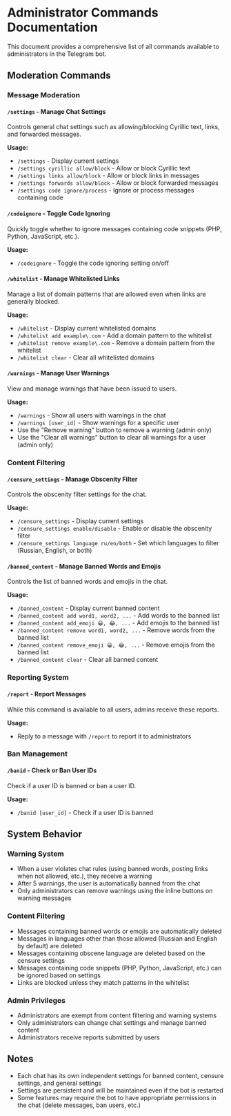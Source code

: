 # Administrator Commands Documentation

This document provides a comprehensive list of all commands available to administrators in the Telegram bot.

## Moderation Commands

### Message Moderation

#### `/settings` - Manage Chat Settings
Controls general chat settings such as allowing/blocking Cyrillic text, links, and forwarded messages.

**Usage:**
- `/settings` - Display current settings
- `/settings cyrillic allow/block` - Allow or block Cyrillic text
- `/settings links allow/block` - Allow or block links in messages
- `/settings forwards allow/block` - Allow or block forwarded messages
- `/settings code ignore/process` - Ignore or process messages containing code

#### `/codeignore` - Toggle Code Ignoring
Quickly toggle whether to ignore messages containing code snippets (PHP, Python, JavaScript, etc.).

**Usage:**
- `/codeignore` - Toggle the code ignoring setting on/off

#### `/whitelist` - Manage Whitelisted Links
Manage a list of domain patterns that are allowed even when links are generally blocked.

**Usage:**
- `/whitelist` - Display current whitelisted domains
- `/whitelist add example\.com` - Add a domain pattern to the whitelist
- `/whitelist remove example\.com` - Remove a domain pattern from the whitelist
- `/whitelist clear` - Clear all whitelisted domains

#### `/warnings` - Manage User Warnings
View and manage warnings that have been issued to users.

**Usage:**
- `/warnings` - Show all users with warnings in the chat
- `/warnings [user_id]` - Show warnings for a specific user
- Use the "Remove warning" button to remove a warning (admin only)
- Use the "Clear all warnings" button to clear all warnings for a user (admin only)

### Content Filtering

#### `/censure_settings` - Manage Obscenity Filter
Controls the obscenity filter settings for the chat.

**Usage:**
- `/censure_settings` - Display current settings
- `/censure_settings enable/disable` - Enable or disable the obscenity filter
- `/censure_settings language ru/en/both` - Set which languages to filter (Russian, English, or both)

#### `/banned_content` - Manage Banned Words and Emojis
Controls the list of banned words and emojis in the chat.

**Usage:**
- `/banned_content` - Display current banned content
- `/banned_content add word1, word2, ...` - Add words to the banned list
- `/banned_content add_emoji 😀, 😂, ...` - Add emojis to the banned list
- `/banned_content remove word1, word2, ...` - Remove words from the banned list
- `/banned_content remove_emoji 😀, 😂, ...` - Remove emojis from the banned list
- `/banned_content clear` - Clear all banned content

### Reporting System

#### `/report` - Report Messages
While this command is available to all users, admins receive these reports.

**Usage:**
- Reply to a message with `/report` to report it to administrators

### Ban Management

#### `/banid` - Check or Ban User IDs
Check if a user ID is banned or ban a user ID.

**Usage:**
- `/banid [user_id]` - Check if a user ID is banned

## System Behavior

### Warning System
- When a user violates chat rules (using banned words, posting links when not allowed, etc.), they receive a warning
- After 5 warnings, the user is automatically banned from the chat
- Only administrators can remove warnings using the inline buttons on warning messages

### Content Filtering
- Messages containing banned words or emojis are automatically deleted
- Messages in languages other than those allowed (Russian and English by default) are deleted
- Messages containing obscene language are deleted based on the censure settings
- Messages containing code snippets (PHP, Python, JavaScript, etc.) can be ignored based on settings
- Links are blocked unless they match patterns in the whitelist

### Admin Privileges
- Administrators are exempt from content filtering and warning systems
- Only administrators can change chat settings and manage banned content
- Administrators receive reports submitted by users

## Notes
- Each chat has its own independent settings for banned content, censure settings, and general settings
- Settings are persistent and will be maintained even if the bot is restarted
- Some features may require the bot to have appropriate permissions in the chat (delete messages, ban users, etc.) 
